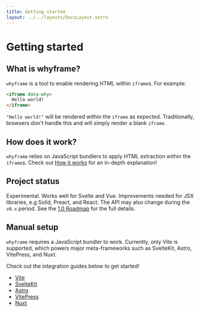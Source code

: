 ```yaml
---
title: Getting started
layout: ../../layouts/DocsLayout.astro
---
```


# Getting started

## What is whyframe?

`whyframe` is a tool to enable rendering HTML within `iframe`s. For example:

<!-- prettier-ignore -->
```html
<iframe data-why>
  Hello world!
</iframe>
```

`"Hello world!"` will be rendered within the `iframe` as expected. Traditionally, browsers don't handle this and will simply render a blank `iframe`.

## How does it work?

`whyframe` relies on JavaScript bundlers to apply HTML extraction within the `iframe`s. Check out [How it works](/docs/how-it-works) for an in-depth explanation!

## Project status

Experimental. Works well for Svelte and Vue. Improvements needed for JSX libraries, e.g Solid, Preact, and React. The API may also change during the `v0.x` period. See the [1.0 Roadmap](https://github.com/bluwy/whyframe/discussions/1) for the full details.

## Manual setup

`whyframe` requires a JavaScript bundler to work. Currently, only Vite is supported, which powers major meta-frameworks such as SvelteKit, Astro, VitePress, and Nuxt.

Check out the integration guides below to get started!

- [Vite](/docs/integrations/vite)
- [SvelteKit](/docs/integrations/sveltekit)
- [Astro](/docs/integrations/astro)
- [VitePress](/docs/integrations/vitepress)
- [Nuxt](/docs/integrations/nuxt)
